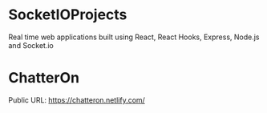 # SocketIOProjects
Real time web applications built using React, React Hooks, Express, Node.js and Socket.io

# ChatterOn
Public URL: https://chatteron.netlify.com/
